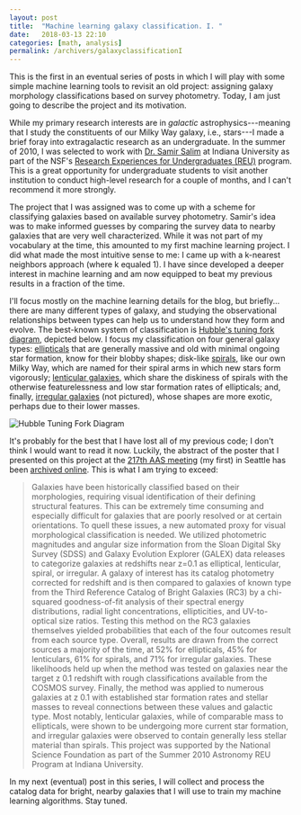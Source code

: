 ```yaml
---
layout: post
title:  "Machine learning galaxy classification. I. "
date:   2018-03-13 22:10
categories: [math, analysis]
permalink: /archivers/galaxyclassificationI
---
```


This is the first in an eventual series of posts in which I will play with some simple machine learning tools to revisit an old project: assigning galaxy morphology classifications based on survey photometry.  Today, I am just going to describe the project and its motivation.

While my primary research interests are in *galactic* astrophysics---meaning that I study the constituents of our Milky Way galaxy, i.e., stars---I made a brief foray into extragalactic research as an undergraduate.  In the summer of 2010, I was selected to work with [Dr. Samir Salim](http://www.astro.indiana.edu/faculty/salim.shtml) at Indiana University as part of the NSF's [Research Experiences for Undergraduates (REU)](https://www.nsf.gov/crssprgm/reu/) program.  This is a great opportunity for undergraduate students to visit another institution to conduct high-level research for a couple of months, and I can't recommend it more strongly.

The project that I was assigned was to come up with a scheme for classifying galaxies based on available survey photometry.  Samir's idea was to make informed guesses by comparing the survey data to nearby galaxies that are very well characterized.  While it was not part of my vocabulary at the time, this amounted to my first machine learning project.  I did what made the most intuitive sense to me: I came up with a k-nearest neighbors approach (where k equaled 1).  I have since developed a deeper interest in machine learning and am now equipped to beat my previous results in a fraction of the time.

I'll focus mostly on the machine learning details for the blog, but briefly... there are many different types of galaxy, and studying the observational relationships between types can help us to understand how they form and evolve.  The best-known system of classification is [Hubble's tuning fork diagram](https://en.wikipedia.org/wiki/Hubble_sequence), depicted below.  I focus my classification on four general galaxy types: [ellipticals](https://en.wikipedia.org/wiki/Elliptical_galaxy) that are generally massive and old with minimal ongoing star formation, know for their blobby shapes; disk-like [spirals](https://en.wikipedia.org/wiki/Spiral_galaxy), like our own Milky Way, which are named for their spiral arms in which new stars form vigorously; [lenticular galaxies](https://en.wikipedia.org/wiki/Lenticular_galaxy), which share the diskiness of spirals with the otherwise featurelessness and low star formation rates of ellipticals; and, finally, [irregular galaxies](https://en.wikipedia.org/wiki/Irregular_galaxy) (not pictured), whose shapes are more exotic, perhaps due to their lower masses.

![Hubble Tuning Fork Diagram](https://upload.wikimedia.org/wikipedia/commons/2/21/HubbleTuningFork.jpg "By The original uploader was Cosmo0 at English Wikipedia (Original text: None given) (Transferred from en.wikipedia to Commons.) [Public domain], via Wikimedia Commons")

It's probably for the best that I have lost all of my previous code; I don't think I would want to read it now.  Luckily, the abstract of the poster that I presented on this project at the [217th AAS meeting](https://aas.org/meetings/aas-217th-meeting-seattle-wa) (my first) in Seattle has been [archived online](http://adsabs.harvard.edu/abs/2011AAS...21733533B).  This is what I am trying to exceed:

> Galaxies have been historically classified based on their morphologies, requiring visual identification of their defining structural features. This can be extremely time consuming and especially difficult for galaxies that are poorly resolved or at certain orientations. To quell these issues, a new automated proxy for visual morphological classification is needed. We utilized photometric magnitudes and angular size information from the Sloan Digital Sky Survey (SDSS) and Galaxy Evolution Explorer (GALEX) data releases to categorize galaxies at redshifts near z=0.1 as elliptical, lenticular, spiral, or irregular. A galaxy of interest has its catalog photometry corrected for redshift and is then compared to galaxies of known type from the Third Reference Catalog of Bright Galaxies (RC3) by a chi-squared goodness-of-fit analysis of their spectral energy distributions, radial light concentrations, ellipticities, and UV-to-optical size ratios. Testing this method on the RC3 galaxies themselves yielded probabilities that each of the four outcomes result from each source type. Overall, results are drawn from the correct sources a majority of the time, at 52% for ellipticals, 45% for lenticulars, 61% for spirals, and 71% for irregular galaxies. These likelihoods held up when the method was tested on galaxies near the target z 0.1 redshift with rough classifications available from the COSMOS survey. Finally, the method was applied to numerous galaxies at z 0.1 with established star formation rates and stellar masses to reveal connections between these values and galactic type. Most notably, lenticular galaxies, while of comparable mass to ellipticals, were shown to be undergoing more current star formation, and irregular galaxies were observed to contain generally less stellar material than spirals. This project was supported by the National Science Foundation as part of the Summer 2010 Astronomy REU Program at Indiana University.

In my next (eventual) post in this series, I will collect and process the catalog data for bright, nearby galaxies that I will use to train my machine learning algorithms.  Stay tuned.
